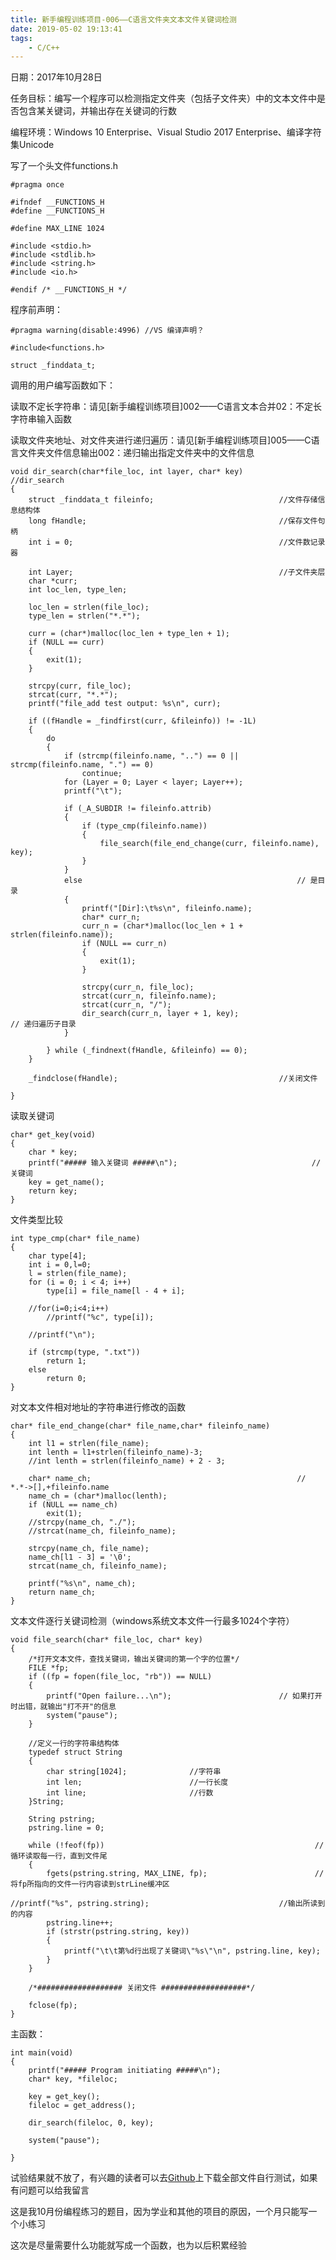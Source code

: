```yaml
---
title: 新手编程训练项目-006——C语言文件夹文本文件关键词检测
date: 2019-05-02 19:13:41
tags:
	- C/C++
---
```

日期：2017年10月28日

任务目标：编写一个程序可以检测指定文件夹（包括子文件夹）中的文本文件中是否包含某关键词，并输出存在关键词的行数

编程环境：Windows 10 Enterprise、Visual Studio 2017 Enterprise、编译字符集Unicode

<!-- more -->
写了一个头文件functions.h
```
#pragma once

#ifndef __FUNCTIONS_H
#define	__FUNCTIONS_H

#define MAX_LINE 1024

#include <stdio.h>
#include <stdlib.h>
#include <string.h>
#include <io.h>

#endif /* __FUNCTIONS_H */
```

程序前声明：
```
#pragma warning(disable:4996) //VS 编译声明？

#include<functions.h>

struct _finddata_t;
```

调用的用户编写函数如下：

读取不定长字符串：请见[新手编程训练项目]002——C语言文本合并02：不定长字符串输入函数

读取文件夹地址、对文件夹进行递归遍历：请见[新手编程训练项目]005——C语言文件夹文件信息输出002：递归输出指定文件夹中的文件信息
```
void dir_search(char*file_loc, int layer, char* key)				//dir_search
{
	struct _finddata_t fileinfo;							//文件存储信息结构体 
	long fHandle;											//保存文件句柄 
	int i = 0;												//文件数记录器		

	int Layer;												//子文件夹层
	char *curr;
	int loc_len, type_len;

	loc_len = strlen(file_loc);
	type_len = strlen("*.*");

	curr = (char*)malloc(loc_len + type_len + 1);
	if (NULL == curr)
	{
		exit(1);
	}

	strcpy(curr, file_loc);
	strcat(curr, "*.*");
	printf("file_add test output: %s\n", curr);

	if ((fHandle = _findfirst(curr, &fileinfo)) != -1L)
	{
		do
		{
			if (strcmp(fileinfo.name, "..") == 0 || strcmp(fileinfo.name, ".") == 0)
				continue;
			for (Layer = 0; Layer < layer; Layer++);
			printf("\t");

			if (_A_SUBDIR != fileinfo.attrib)
			{
				if (type_cmp(fileinfo.name))
				{
					file_search(file_end_change(curr, fileinfo.name), key);
				}
			}
			else												// 是目录  
			{
				printf("[Dir]:\t%s\n", fileinfo.name);
				char* curr_n;
				curr_n = (char*)malloc(loc_len + 1 + strlen(fileinfo.name));
				if (NULL == curr_n)
				{
					exit(1);
				}

				strcpy(curr_n, file_loc);
				strcat(curr_n, fileinfo.name);
				strcat(curr_n, "/");
				dir_search(curr_n, layer + 1, key);                  // 递归遍历子目录 
			}

		} while (_findnext(fHandle, &fileinfo) == 0);
	}

	_findclose(fHandle);									//关闭文件 

}
```
读取关键词
```
char* get_key(void)
{
	char * key;
	printf("##### 输入关键词 #####\n");								//关键词
	key = get_name();
	return key;
}
```
文件类型比较
```
int type_cmp(char* file_name)
{
	char type[4];
	int i = 0,l=0;
	l = strlen(file_name);
	for (i = 0; i < 4; i++)
		type[i] = file_name[l - 4 + i];
	
	//for(i=0;i<4;i++)
		//printf("%c", type[i]);

	//printf("\n");

	if (strcmp(type, ".txt"))
		return 1;
	else
		return 0;
}
```
对文本文件相对地址的字符串进行修改的函数
```
char* file_end_change(char* file_name,char* fileinfo_name)
{
	int l1 = strlen(file_name);
	int lenth = l1+strlen(fileinfo_name)-3;
	//int lenth = strlen(fileinfo_name) + 2 - 3;

	char* name_ch;												// *.*->[],+fileinfo.name
	name_ch = (char*)malloc(lenth);
	if (NULL == name_ch)
		exit(1);
	//strcpy(name_ch, "./");
	//strcat(name_ch, fileinfo_name);

	strcpy(name_ch, file_name);
	name_ch[l1 - 3] = '\0';
	strcat(name_ch, fileinfo_name);

	printf("%s\n", name_ch);
	return name_ch;
}
```
文本文件逐行关键词检测（windows系统文本文件一行最多1024个字符）
```
void file_search(char* file_loc, char* key)
{
	/*打开文本文件，查找关键词，输出关键词的第一个字的位置*/
	FILE *fp;
	if ((fp = fopen(file_loc, "rb")) == NULL)
	{
		printf("Open failure...\n");                        // 如果打开时出错，就输出"打不开"的信息    
		system("pause");
	}

	//定义一行的字符串结构体
	typedef struct String
	{
		char string[1024];				//字符串
		int len;						//一行长度
		int line;						//行数
	}String;

	String pstring;
	pstring.line = 0;

	while (!feof(fp))												//循环读取每一行，直到文件尾  
	{
		fgets(pstring.string, MAX_LINE, fp);						//将fp所指向的文件一行内容读到strLine缓冲区  
																	//printf("%s", pstring.string);								//输出所读到的内容  
		pstring.line++;
		if (strstr(pstring.string, key))
		{
			printf("\t\t第%d行出现了关键词\"%s\"\n", pstring.line, key);
		}
	}

	/*################### 关闭文件 ###################*/

	fclose(fp);
}
```
主函数：
```
int main(void)
{
	printf("##### Program initiating #####\n");
	char* key, *fileloc;

	key = get_key();
	fileloc = get_address();

	dir_search(fileloc, 0, key);

	system("pause");

}
```
试验结果就不放了，有兴趣的读者可以去[Github](https://github.com/phantomT/Training-program-003-find_key)上下载全部文件自行测试，如果有问题可以给我留言


这是我10月份编程练习的题目，因为学业和其他的项目的原因，一个月只能写一个小练习

这次是尽量需要什么功能就写成一个函数，也为以后积累经验